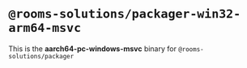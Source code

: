 # `@rooms-solutions/packager-win32-arm64-msvc`

This is the **aarch64-pc-windows-msvc** binary for `@rooms-solutions/packager`
